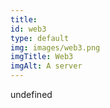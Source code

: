 ```yaml
--- 
title: 
id: web3
type: default
img: images/web3.png
imgTitle: Web3
imgAlt: A server
---
```


undefined

